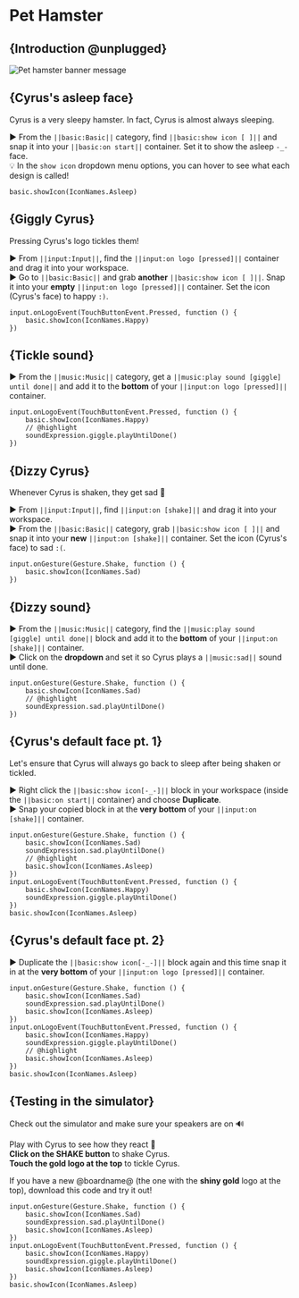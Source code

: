 # Pet Hamster

## {Introduction @unplugged}

![Pet hamster banner message](/static/mb/projects/pet-hamster.png)

## {Cyrus's asleep face}

Cyrus is a very sleepy hamster. In fact, Cyrus is almost always sleeping.

► From the ``||basic:Basic||`` category, find ``||basic:show icon [ ]||`` and snap it into your ``||basic:on start||`` container. Set it to show the asleep ``-_-`` face.  
💡 In the ``show icon`` dropdown menu options, you can hover to see what each design is called!

```blocks
basic.showIcon(IconNames.Asleep)
```

## {Giggly Cyrus}

Pressing Cyrus's logo tickles them!

► From ``||input:Input||``, find the ``||input:on logo [pressed]||`` container and drag it into your workspace.  
► Go to ``||basic:Basic||`` and grab **another** ``||basic:show icon [ ]||``. Snap it into your **empty** ``||input:on logo [pressed]||`` container. Set the icon (Cyrus's face) to happy ``:)``.

```blocks
input.onLogoEvent(TouchButtonEvent.Pressed, function () {
    basic.showIcon(IconNames.Happy)
})
```

## {Tickle sound}

► From the ``||music:Music||`` category, get a ``||music:play sound [giggle] until done||`` and add it to the **bottom** of your ``||input:on logo [pressed]||`` container.

```blocks
input.onLogoEvent(TouchButtonEvent.Pressed, function () {
    basic.showIcon(IconNames.Happy)
    // @highlight
    soundExpression.giggle.playUntilDone()
})
```

## {Dizzy Cyrus}

Whenever Cyrus is shaken, they get sad 🙁

► From ``||input:Input||``, find ``||input:on [shake]||`` and drag it into your workspace.  
► From the ``||basic:Basic||`` category, grab ``||basic:show icon [ ]||`` and snap it into your **new** ``||input:on [shake]||`` container. Set the icon (Cyrus's face) to sad ``:(``.

```blocks
input.onGesture(Gesture.Shake, function () {
    basic.showIcon(IconNames.Sad)
})
```

## {Dizzy sound}

► From the ``||music:Music||`` category, find the ``||music:play sound [giggle] until done||`` block and add it to the **bottom** of your ``||input:on [shake]||`` container.  
► Click on the **dropdown** and set it so Cyrus plays a ``||music:sad||`` sound until done.

```blocks
input.onGesture(Gesture.Shake, function () {
    basic.showIcon(IconNames.Sad)
    // @highlight
    soundExpression.sad.playUntilDone()
})
```

## {Cyrus's default face pt. 1}

Let's ensure that Cyrus will always go back to sleep after being shaken or tickled.

► Right click the ``||basic:show icon[-_-]||`` block in your workspace (inside the ``||basic:on start||`` container) and choose **Duplicate**.  
► Snap your copied block in at the **very bottom** of your ``||input:on [shake]||`` container.

```blocks
input.onGesture(Gesture.Shake, function () {
    basic.showIcon(IconNames.Sad)
    soundExpression.sad.playUntilDone()
    // @highlight
    basic.showIcon(IconNames.Asleep)
})
input.onLogoEvent(TouchButtonEvent.Pressed, function () {
    basic.showIcon(IconNames.Happy)
    soundExpression.giggle.playUntilDone()
})
basic.showIcon(IconNames.Asleep)
```

## {Cyrus's default face pt. 2}

► Duplicate the ``||basic:show icon[-_-]||`` block again and this time snap it in at the **very bottom** of your ``||input:on logo [pressed]||`` container.

```blocks
input.onGesture(Gesture.Shake, function () {
    basic.showIcon(IconNames.Sad)
    soundExpression.sad.playUntilDone()
    basic.showIcon(IconNames.Asleep)
})
input.onLogoEvent(TouchButtonEvent.Pressed, function () {
    basic.showIcon(IconNames.Happy)
    soundExpression.giggle.playUntilDone()
    // @highlight
    basic.showIcon(IconNames.Asleep)
})
basic.showIcon(IconNames.Asleep)
```

## {Testing in the simulator}

Check out the simulator and make sure your speakers are on 🔊

Play with Cyrus to see how they react 🐹  
**Click on the SHAKE button** to shake Cyrus.  
**Touch the gold logo at the top** to tickle Cyrus.

If you have a new @boardname@ (the one with the **shiny gold** logo at the top), download this code and try it out!

```blocks
input.onGesture(Gesture.Shake, function () {
    basic.showIcon(IconNames.Sad)
    soundExpression.sad.playUntilDone()
    basic.showIcon(IconNames.Asleep)
})
input.onLogoEvent(TouchButtonEvent.Pressed, function () {
    basic.showIcon(IconNames.Happy)
    soundExpression.giggle.playUntilDone()
    basic.showIcon(IconNames.Asleep)
})
basic.showIcon(IconNames.Asleep)
```